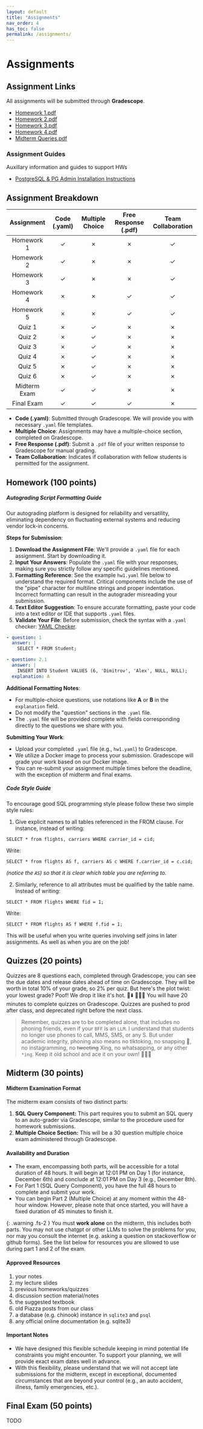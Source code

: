 ```yaml
---
layout: default
title: "Assignments"
nav_order: 4
has_toc: false
permalink: /assignments/
---
```


# Assignments


## Assignment Links

All assignments will be submitted through **Gradescope**.

- [Homework 1.pdf](https://s3.us-west-2.amazonaws.com/ucsd.dsc100/homework/Homework+1.pdf)
- [Homework 2.pdf](https://s3.us-west-2.amazonaws.com/ucsd.dsc100/homework/Homework+2.pdf)
- [Homework 3.pdf](https://s3.us-west-2.amazonaws.com/ucsd.dsc100/homework/Homework+3.pdf)
- [Homework 4.pdf](https://s3.us-west-2.amazonaws.com/ucsd.dsc100/homework/Homework+4.pdf)
- [Midterm Queries.pdf](https://s3.us-west-2.amazonaws.com/ucsd.dsc100/exams/midterm_queries.pdf)

### Assignment Guides

Auxillary information and guides to support HWs

- [PostgreSQL & PG Admin Installation Instructions](https://s3.us-west-2.amazonaws.com/ucsd.dsc100/guides/postgresql_install.pdf)



## Assignment Breakdown

| **Assignment** | **Code (.yaml)** | **Multiple Choice** | **Free Response** (.pdf) | **Team Collaboration** |
|:--------------:|:----------------:|:-------------------:|:------------------------:|:----------------------:|
| Homework 1     | ✓                | ✗                   | ✗                        | ✓                      |
| Homework 2     | ✓                | ✗                   | ✗                        | ✓                      |
| Homework 3     | ✓                | ✗                   | ✗                        | ✓                      |
| Homework 4     | ✗                | ✗                   | ✓                        | ✓                      |
| Homework 5     | ✗                | ✗                   | ✓                        | ✓                      |
| Quiz 1         | ✗                | ✓                   | ✗                        | ✗                      |
| Quiz 2         | ✗                | ✓                   | ✗                        | ✗                      |
| Quiz 3         | ✗                | ✓                   | ✗                        | ✗                      |
| Quiz 4         | ✗                | ✓                   | ✗                        | ✗                      |
| Quiz 5         | ✗                | ✓                   | ✗                        | ✗                      |
| Quiz 6         | ✗                | ✓                   | ✗                        | ✗                      |
| Midterm Exam   | ✓                | ✓                   | ✗                        | ✗                      |
| Final Exam     | ✓                | ✓                   | ✓                        | ✗                      |

- **Code (.yaml)**: Submitted through Gradescope. We will provide you with necessary `.yaml` file templates.
- **Multiple Choice**: Assignments may have a multiple-choice section, completed on Gradescope.
- **Free Response (.pdf)**: Submit a `.pdf` file of your written response to Gradescope for manual grading.
- **Team Collaboration**: Indicates if collaboration with fellow students is permitted for the assignment.

## Homework (100 points)

##### Autograding Script Formatting Guide

Our autograding platform is designed for reliability and versatility, eliminating dependency on fluctuating external systems and reducing vendor lock-in concerns.

**Steps for Submission**:
1. **Download the Assignment File**: We'll provide a `.yaml` file for each assignment. Start by downloading it.
2. **Input Your Answers**: Populate the `.yaml` file with your responses, making sure you strictly follow any specific guidelines mentioned.
3. **Formatting Reference**: See the example `hw1.yaml` file below to understand the required format. Critical components include the use of the "pipe" character for multiline strings and proper indentation. Incorrect formatting can result in the autograder misreading your submission.
4. **Text Editor Suggestion**: To ensure accurate formatting, paste your code into a text editor or IDE that supports `.yaml` files.
5. **Validate Your File**: Before submission, check the syntax with a `.yaml` checker: [YAML Checker](https://yamlchecker.com/).

```yaml
- question: 1
  answer: |
    SELECT * FROM Student;

- question: 2.1
  answer: |
    INSERT INTO Student VALUES (6, 'Dimitrov', 'Alex', NULL, NULL);
  explanation: A

```

**Additional Formatting Notes**:
- For multiple-choice questions, use notations like **A** or **B** in the `explanation` field.
- Do not modify the "question" sections in the `.yaml` file.
- The `.yaml` file will be provided complete with fields corresponding directly to the questions we share with you.

**Submitting Your Work**:
- Upload your completed `.yaml` file (e.g., `hw1.yaml`) to Gradescope.
- We utilize a Docker image to process your submission. Gradescope will grade your work based on our Docker image.
- You can re-submit your assignment multiple times before the deadline, with the exception of midterm and final exams.

##### Code Style Guide
To encourage good SQL programming style please follow these two simple style rules:

1. Give explicit names to all tables referenced in the FROM clause. For instance, instead of writing:
```
SELECT * from flights, carriers WHERE carrier_id = cid;
```
Write:
```
SELECT * from flights AS f, carriers AS c WHERE f.carrier_id = c.cid;
```
*(notice the `AS`) so that it is clear which table you are referring to.*

2. Similarly, reference to all attributes must be qualified by the table name. Instead of writing:
```
SELECT * FROM flights WHERE fid = 1;
```
Write:
```
SELECT * FROM flights AS f WHERE f.fid = 1;
```
This will be useful when you write queries involving self joins in later assignments. As well as when you are on the job!

## Quizzes (20 points)

Quizzes are 8 questions each, completed through Gradescope, you can see the due dates and release dates ahead of time on Gradescope. They will be worth in total 10% of your grade, so 2% per quiz. But here's the plot twist: your lowest grade? Poof! We drop it like it's hot. 🎤⬇️ 🕺🕺🕺 You will have 20 minutes to complete quizzes on Gradescope. Quizzes are pushed to prod after class, and deprecated right before the next class.

> Remember, quizzes are to be completed alone, that includes no phoning friends, even if your `BFF` is an `LLM`. I understand that students no longer use phones to call, MMS, SMS, or any S. But under academic integrity, phoning also means no tiktoking, no snapping 👻, no instagramming, no ~~tweeting~~ Xing, no whatsapping, or any other `*ing`. Keep it old school and ace it on your own! 🚫📱🎉


## Midterm (30 points)
#### Midterm Examination Format
The midterm exam consists of two distinct parts:

1. **SQL Query Component:** This part requires you to submit an SQL query to an auto-grader via Gradescope, similar to the procedure used for homework submissions.
2. **Multiple Choice Section:** This will be a 30 question multiple choice exam administered through Gradescope.
  
#### Availability and Duration
- The exam, encompassing both parts, will be accessible for a total duration of 48 hours. It will begin at 12:01 PM on Day 1 (for instance, December 6th) and conclude at 12:01 PM on Day 3 (e.g., December 8th).
- For Part 1 (SQL Query Component), you have the full 48 hours to complete and submit your work.
- You can begin Part 2 (Multiple Choice) at any moment within the 48-hour window. However, please note that once started, you will have a fixed duration of 45 minutes to finish it.

{: .warning .fs-2 }
You must **work alone** on the midterm, this includes both parts. You may not use chatgpt or other LLMs to solve the problems for you, nor may you consult the internet (e.g. asking a question on stackoverflow or github forms). See the list below for resources you are sllowed to use during part 1 and 2 of the exam.


#### Approved Resources 
1. your notes
2. my lecture slides
3. previous homeworks/quizzes
4. discussion section material/notes
5. the suggested textbook
6. old Piazza posts from our class
7. a database (e.g. chinook) instance in `sqlite3` and `psql`
8. any official online documentation (e.g. sqlite3)

#### Important Notes
- We have designed this flexible schedule keeping in mind potential life constraints you might encounter. To support your planning, we will provide exact exam dates well in advance.
- With this flexibility, please understand that we will not accept late submissions for the midterm, except in exceptional, documented circumstances that are beyond your control (e.g., an auto accident, illness, family emergencies, etc.).

## Final Exam (50 points)

TODO
